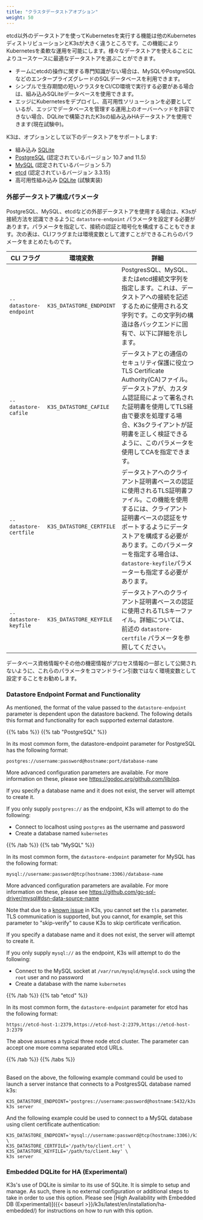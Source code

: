 ```yaml
---
title: "クラスタデータストアオプション"
weight: 50
---
```


etcd以外のデータストアを使ってKubernetesを実行する機能は他のKubernetesディストリビューションとK3sが大きく違うところです。この機能によりKubernetesを柔軟な運用を可能にします。様々なデータストアを使えることによりユースケースに最適なデータストアを選ぶことができます。

* チームにetcdの操作に関する専門知識がない場合は、MySQLやPostgreSQLなどのエンタープライズグレードのSQLデータベースを利用できます。
* シンプルで生存期間の短いクラスタをCI/CD環境で実行する必要がある場合は、組み込みSQLiteデータベースを使用できます。
* エッジにKubernetesをデプロイし、高可用性ソリューションを必要としているが、エッジでデータベースを管理する運用上のオーバーヘッドを許容できない場合、DQLiteで構築されたK3sの組み込みHAデータストアを使用できます(現在試験中)。

K3は、オプションとして以下のデータストアをサポートします:

* 組み込み [SQLite](https://www.sqlite.org/index.html)
* [PostgreSQL](https://www.postgresql.org/) (認定されているバージョン 10.7 and 11.5)
* [MySQL](https://www.mysql.com/) (認定されているバージョン 5.7)
* [etcd](https://etcd.io/) (認定されているバージョン 3.3.15)
* 高可用性組み込み [DQLite](https://dqlite.io/) (試験実装)

### 外部データストア構成パラメータ
PostgreSQL、MySQL、etcdなどの外部データストアを使用する場合は、K3sが接続方法を認識できるように `datastore-endpoint` パラメータを設定する必要があります。パラメータを指定して、接続の認証と暗号化を構成することもできます。次の表は、CLIフラグまたは環境変数として渡すことができるこれらのパラメータをまとめたものです。

  CLI フラグ | 環境変数 | 詳細
  ------------|-------------|------------------
 <span style="white-space: nowrap">`--datastore-endpoint`</span> | `K3S_DATASTORE_ENDPOINT` | PostgresSQL、MySQL、またはetcd接続文字列を指定します。これは、データストアへの接続を記述するために使用される文字列です。この文字列の構造は各バックエンドに固有で、以下に詳細を示します。|
 <span style="white-space: nowrap">`--datastore-cafile`</span> | `K3S_DATASTORE_CAFILE` | データストアとの通信のセキュリティ保護に役立つTLS Certificate Authority(CA)ファイル。データストアが、カスタム認証局によって署名された証明書を使用してTLS経由で要求を処理する場合、K3sクライアントが証明書を正しく検証できるように、このパラメータを使用してCAを指定できます。|                              
|  <span style="white-space: nowrap">`--datastore-certfile`</span> | `K3S_DATASTORE_CERTFILE` | データストアへのクライアント証明書ベースの認証に使用されるTLS証明書ファイル。この機能を使用するには、クライアント証明書ベースの認証をサポートするようにデータストアを構成する必要があります。このパラメーターを指定する場合は、`datastore-keyfile`パラメーターも指定する必要があります。|     
|  <span style="white-space: nowrap">`--datastore-keyfile`</span> | `K3S_DATASTORE_KEYFILE` | データストアへのクライアント証明書ベースの認証に使用されるTLSキーファイル。詳細については、前述の `datastore-certfile` パラメータを参照してください。|

データベース資格情報やその他の機密情報がプロセス情報の一部として公開されないように、これらのパラメータをコマンドライン引数ではなく環境変数として設定することをお勧めします。

### Datastore Endpoint Format and Functionality
As mentioned, the format of the value passed to the `datastore-endpoint` parameter is dependent upon the datastore backend. The following details this format and functionality for each supported external datastore.

{{% tabs %}}
{{% tab "PostgreSQL" %}}

In its most common form, the datastore-endpoint parameter for PostgreSQL has the following format:

`postgres://username:password@hostname:port/database-name`

More advanced configuration parameters are available. For more information on these, please see https://godoc.org/github.com/lib/pq.

If you specify a database name and it does not exist, the server will attempt to create it.

If you only supply `postgres://`  as the endpoint, K3s will attempt to do the following:

* Connect to localhost using `postgres` as the username and password
* Create a database named `kubernetes`


{{% /tab %}}
{{% tab "MySQL" %}}

In its most common form, the `datastore-endpoint` parameter for MySQL has the following format:

`mysql://username:password@tcp(hostname:3306)/database-name`

More advanced configuration parameters are available. For more information on these, please see https://github.com/go-sql-driver/mysql#dsn-data-source-name

Note that due to a [known issue](https://github.com/rancher/k3s/issues/1093) in K3s, you cannot set the `tls` parameter. TLS communication is supported, but you cannot, for example, set this parameter to "skip-verify" to cause K3s to skip certificate verification.

If you specify a database name and it does not exist, the server will attempt to create it.

If you only supply `mysql://` as the endpoint, K3s will attempt to do the following:

* Connect to the MySQL socket at `/var/run/mysqld/mysqld.sock` using the `root` user and no password
* Create a database with the name `kubernetes`


{{% /tab %}}
{{% tab "etcd" %}}

In its most common form, the `datastore-endpoint` parameter for etcd has the following format:

`https://etcd-host-1:2379,https://etcd-host-2:2379,https://etcd-host-3:2379`

The above assumes a typical three node etcd cluster. The parameter can accept one more comma separated etcd URLs.

{{% /tab %}}
{{% /tabs %}}

<br/>Based on the above, the following example command could be used to launch a server instance that connects to a PostgresSQL database named k3s:
```
K3S_DATASTORE_ENDPOINT='postgres://username:password@hostname:5432/k3s' k3s server
```

And the following example could be used to connect to a MySQL database using client certificate authentication:
```
K3S_DATASTORE_ENDPOINT='mysql://username:password@tcp(hostname:3306)/k3s' \
K3S_DATASTORE_CERTFILE='/path/to/client.crt' \
K3S_DATASTORE_KEYFILE='/path/to/client.key' \
k3s server
```

### Embedded DQLite for HA (Experimental)
K3s's use of DQLite is similar to its use of SQLite. It is simple to setup and manage. As such, there is no external configuration or additional steps to take in order to use this option. Please see [High Availability with Embedded DB (Experimental)]({{< baseurl >}}/k3s/latest/en/installation/ha-embedded/) for instructions on how to run with this option.

